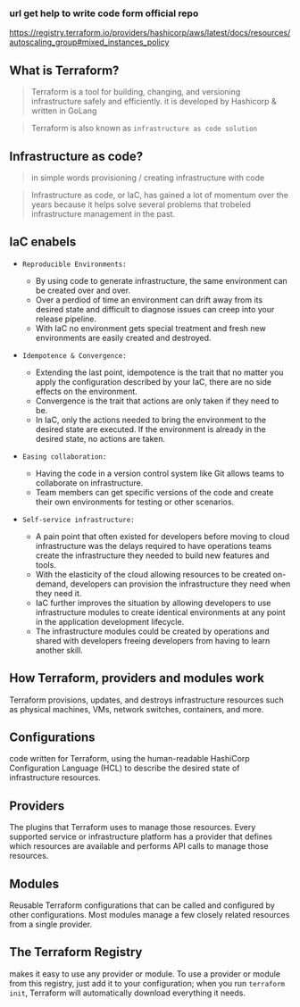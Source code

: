 ### url get help to write code form official repo
https://registry.terraform.io/providers/hashicorp/aws/latest/docs/resources/autoscaling_group#mixed_instances_policy

## What is Terraform?

> Terraform is a tool for building, changing, and versioning infrastructure safely and efficiently. it is developed by Hashicorp & written in GoLang

> Terraform is also known as `infrastructure as code solution`

## Infrastructure as code?

> in simple words provisioning / creating infrastructure with code 

> Infrastructure as code, or IaC, has gained a lot of momentum over the years because it helps solve several problems that trobeled infrastructure management in the past. 

## IaC enabels 

* `Reproducible Environments:` 
    * By using code to generate infrastructure, the same environment can be created over and over. 
    * Over a perdiod of time an environment can drift away from its desired state and difficult to diagnose issues can creep into your release pipeline. 
    * With IaC no environment gets special treatment and fresh new environments are easily created and destroyed.

* `Idempotence & Convergence:` 
    * Extending the last point, idempotence is the trait that no matter you apply the configuration described by your IaC, there are no side effects on the environment. 
    * Convergence is the trait that actions are only taken if they need to be. 
    * In IaC, only the actions needed to bring the environment to the desired state are executed. If the environment is already in the desired state, no actions are taken.

* `Easing collaboration:` 
    * Having the code in a version control system like Git allows teams to collaborate on infrastructure. 
    * Team members can get specific versions of the code and create their own environments for testing or other scenarios.

* `Self-service infrastructure:` 
    * A pain point that often existed for developers before moving to cloud infrastructure was the delays required to have operations teams create the infrastructure they needed to build new features and tools. 
    * With the elasticity of the cloud allowing resources to be created on-demand, developers can provision the infrastructure they need when they need it. 
    * IaC further improves the situation by allowing developers to use infrastructure modules to create identical environments at any point in the application development lifecycle. 
    * The infrastructure modules could be created by operations and shared with developers freeing developers from having to learn another skill.




## How Terraform, providers and modules work

Terraform provisions, updates, and destroys infrastructure resources such as physical machines, VMs, network switches, containers, and more.

## Configurations
 code written for Terraform, using the human-readable HashiCorp Configuration Language (HCL) to describe the desired state of infrastructure resources.

## Providers 
The plugins that Terraform uses to manage those resources. Every supported service or infrastructure platform has a provider that defines which resources are available and performs API calls to manage those resources.

## Modules 
Reusable Terraform configurations that can be called and configured by other configurations. Most modules manage a few closely related resources from a single provider.

## The Terraform Registry
makes it easy to use any provider or module. To use a provider or module from this registry, just add it to your configuration; when you run `terraform init`, Terraform will automatically download everything it needs.

